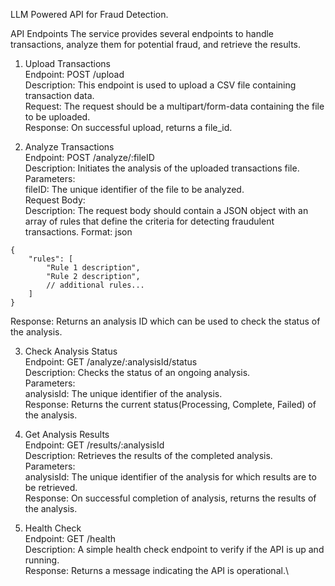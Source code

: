 LLM Powered API for Fraud Detection.

API Endpoints
The service provides several endpoints to handle transactions, analyze them for potential fraud, and retrieve the results.

1. Upload Transactions\
Endpoint: POST /upload\
Description: This endpoint is used to upload a CSV file containing transaction data.\
Request: The request should be a multipart/form-data containing the file to be uploaded.\
Response: On successful upload, returns a file_id.


2. Analyze Transactions\
Endpoint: POST /analyze/:fileID\
Description: Initiates the analysis of the uploaded transactions file.\
Parameters:\
fileID: The unique identifier of the file to be analyzed.\
Request Body:\
Description: The request body should contain a JSON object with an array of rules that define the criteria for detecting fraudulent transactions.
Format:
json
```
{
    "rules": [
        "Rule 1 description",
        "Rule 2 description",
        // additional rules...
    ]
}
```
Response: Returns an analysis ID which can be used to check the status of the analysis.


3. Check Analysis Status\
Endpoint: GET /analyze/:analysisId/status\
Description: Checks the status of an ongoing analysis.\
Parameters:\
analysisId: The unique identifier of the analysis.\
Response: Returns the current status(Processing, Complete, Failed) of the analysis.


4. Get Analysis Results\
Endpoint: GET /results/:analysisId\
Description: Retrieves the results of the completed analysis.\
Parameters:\
analysisId: The unique identifier of the analysis for which results are to be retrieved.\
Response: On successful completion of analysis, returns the results of the analysis.


5. Health Check\
Endpoint: GET /health\
Description: A simple health check endpoint to verify if the API is up and running.\
Response: Returns a message indicating the API is operational.\
